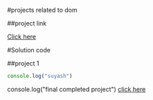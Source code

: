 #projects related to dom

##project link

[Click here](https://stackblitz.com/edit/dom-project-chaiaurcode-hz8yciu3?file=1-colorChanger%2Fchaiaurcode.js)

#Solution code

##project 1

```javascript
console.log("suyash")

```
console.log("final completed project")
[click  here](https://stackblitz.com/edit/dom-project-chaiaurcode-hz8yciu3?embed=1&file=1-colorChanger%2Fchaiaurcode.js)
